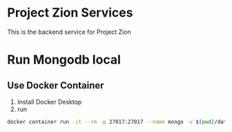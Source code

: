 # Project Zion Services

This is the backend service for Project Zion

# Run Mongodb local

## Use Docker Container

1. Install Docker Desktop
2. run 

``` sh
docker container run -it --rm -p 27017:27017 --name mongo -v $(pwd)/data:/data mongo
```